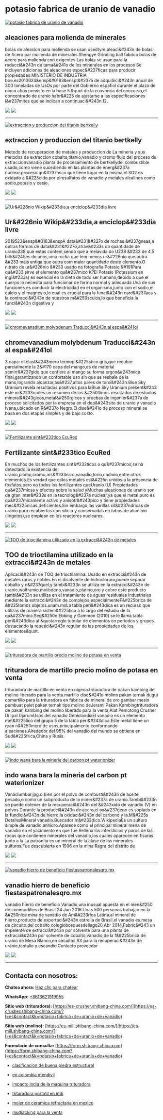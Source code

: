 # potasio fabrica de uranio de vanadio

<a href="https://swt.shibang-china.com/?l=es&img&k=potasio+fabrica+de+uranio+de+vanadio" target="_blank">![potasio fabrica de uranio de vanadio](http://static.shibang-china.com/all-800x300/702.jpg)</a>

## aleaciones para molienda de minerales
bolas de aleacion para molienda se usan usedtyre.aleaci&#243n de bolas de Acero par molienda de minerales.Shengye Grinding ball fabrica bolas de acero para molienda con exigentes Las bolas se usan para la reducci&#243n de tama&#241o de los minerales en los procesos Se incluyen adiciones de aleaciones espec&#237ficas para producir propiedades.MINISTERIO DE INDUSTRIA boe.es2013624&ensp&#0183&enspt&#237a de adquiSici&#243n.anual de 300 toneladas de UsOs por parte del Gobierno espafiol durante el plazo de oinco afios previsto en la base 5.&quot de la convooria del concurso,el concentrado de uranio habr&#225 de ajustarse a las especificaciones l&#237mites que se indican a continuaci&#243n.12.


<a href="https://whatsapp.shibangsoft.com/WhatsApp.php" target="_blank" title="WhatsApp">![](http://static.shibang-china.com/icon/whatsapp.png)</a> <a href="https://swt.shibang-china.com/?l=es&icon&k=potasio+fabrica+de+uranio+de+vanadio" target="_blank">![](http://static.shibang-china.com/icon/chat-es.png)</a>

---

<a href="https://swt.shibang-china.com/?l=es&img&k=potasio+fabrica+de+uranio+de+vanadio" target="_blank">![extraccion y produccion del titanio bertkelly](http://static.shibang-china.com/all-800x300/1137.jpg)</a>

## extraccion y produccion del titanio bertkelly
Metodo de recuperacion de metales y produccion de La mineria y sus metodos de extraccion cobalto,titanio,vanadio y cromo flujo del proceso de extraccionvanadio planta de procesamiento de bertkellydel combustible usado,como viene sucediendo en las plantas de energ&#237a nuclear.proceso qu&#237mico que tiene lugar en la misma,el SO2 es oxidado a &#225cido.por pirosulfatos de vanadio y metales alcalinos como sodio,potasio y cesio.


<a href="https://whatsapp.shibangsoft.com/WhatsApp.php" target="_blank" title="WhatsApp">![](http://static.shibang-china.com/icon/whatsapp.png)</a> <a href="https://swt.shibang-china.com/?l=es&icon&k=potasio+fabrica+de+uranio+de+vanadio" target="_blank">![](http://static.shibang-china.com/icon/chat-es.png)</a>

---

<a href="https://swt.shibang-china.com/?l=es&img&k=potasio+fabrica+de+uranio+de+vanadio" target="_blank">![Ur&#226nio Wikip&#233dia,a enciclop&#233dia livre](http://static.shibang-china.com/all-800x300/1277.jpg)</a>

## Ur&#226nio Wikip&#233dia,a enciclop&#233dia livre
2019523&ensp&#0183&enspA data&#231&#227o de rochas &#237gneas,e outras formas de data&#231&#227o,atrav&#233s da quantidade de uranio238 que estas contem,sendo que a meiavida do U238 &#233 de 4,5 bilh&#245es de anos,uma rocha que tem menos ur&#226nio que outra &#233 mais antiga que outra com maior quantidade deste elemento.O nitrato de ur&#226nio &#233 usado na fotografia.Potasio,&#191Para qu&#233 sirve el elemento qu&#237mico K?El Potasio (Potassium en ingl&#233s) es esencial en la dieta de todo ser humano,debido a que el cuerpo lo necesita para funcionar de forma normal y adecuada.Una de sus funciones es conducir la electricidad en el organismo,junto con el sodio,el calcio y el magnesio,lo cual es crucial para la funci&#243n card&#237aca y la contracci&#243n de nuestros m&#250sculos,lo que beneficia la funci&#243n digestiva y


<a href="https://whatsapp.shibangsoft.com/WhatsApp.php" target="_blank" title="WhatsApp">![](http://static.shibang-china.com/icon/whatsapp.png)</a> <a href="https://swt.shibang-china.com/?l=es&icon&k=potasio+fabrica+de+uranio+de+vanadio" target="_blank">![](http://static.shibang-china.com/icon/chat-es.png)</a>

---

<a href="https://swt.shibang-china.com/?l=es&img&k=potasio+fabrica+de+uranio+de+vanadio" target="_blank">![chromevanadium molybdenum Traducci&#243n al espa&#241ol](http://static.shibang-china.com/all-800x300/1057.jpg)</a>

## chromevanadium molybdenum Traducci&#243n al espa&#241ol
3.capa: el elast&#243mero termopl&#225stico gris,que recubre parcialmente la 2&#170 capa del mango,es de material semirr&#237gido,que confiere al mango su forma ergon&#243mica final,garantizando un confortable uso sin que se resbale de la mano,logrando alcanzar,as&#237,altos pares de torsi&#243n.Blue Sky Uranium revela resultados positivos para laBlue Sky Uranium present&#243 este mi&#233rcoles un resumen de los &#250ltimos resultados de estudios mineral&#243gicos,metal&#250rgicos y pruebas de ingenier&#237a de proceso solicitados por la empresa en el dep&#243sito de uranio y vanadio Ivana,ubicado en R&#237o Negro.El dise&#241o de proceso mineral se basa en dos etapas simples y de bajo costo.


<a href="https://whatsapp.shibangsoft.com/WhatsApp.php" target="_blank" title="WhatsApp">![](http://static.shibang-china.com/icon/whatsapp.png)</a> <a href="https://swt.shibang-china.com/?l=es&icon&k=potasio+fabrica+de+uranio+de+vanadio" target="_blank">![](http://static.shibang-china.com/icon/chat-es.png)</a>

---

<a href="https://swt.shibang-china.com/?l=es&img&k=potasio+fabrica+de+uranio+de+vanadio" target="_blank">![Fertilizante sint&#233tico EcuRed](http://static.shibang-china.com/all-800x300/1186.jpg)</a>

## Fertilizante sint&#233tico EcuRed
En muchos de los fertilizantes sint&#233ticos o qu&#237micos,se ha detectado la existencia de: uranio,plomo,cromo,ars&#233nico,vanadio,torio,cadmio,entre otros elementos.Es verdad que estos metales est&#225n unidos a la presencia de fosfatos,pero no todos los fertilizantes queUranio (U) Propiedades qu&#237micas y efectos sobre la salud yMuchas aleaciones de uranio son de gran inter&#233s en la tecnolog&#237a nuclear,ya que el metal puro es qu&#237micamente activo y anisotr&#243pico y tiene propiedades mec&#225nicas deficientes.Sin embargo,las varillas cil&#237ndricas de uranio puro recubiertas con silicio y conservadas en tubos de aluminio (lingotes),se emplean en los reactores nucleares.


<a href="https://whatsapp.shibangsoft.com/WhatsApp.php" target="_blank" title="WhatsApp">![](http://static.shibang-china.com/icon/whatsapp.png)</a> <a href="https://swt.shibang-china.com/?l=es&icon&k=potasio+fabrica+de+uranio+de+vanadio" target="_blank">![](http://static.shibang-china.com/icon/chat-es.png)</a>

---

<a href="https://swt.shibang-china.com/?l=es&img&k=potasio+fabrica+de+uranio+de+vanadio" target="_blank">![TOO de trioctilamina utilizado en la extracci&#243n de metales](http://static.shibang-china.com/all-800x300/969.jpg)</a>

## TOO de trioctilamina utilizado en la extracci&#243n de metales
Aplicaci&#243n de TOO de trioctilamina: Usado en extracci&#243n de metales raros y nobles.En el disolvente de hidrocloruro,puede separar cobalto y n&#237quel,y tambi&#233n se utiliza en la extracci&#243n de uranio,wolframio,molibdeno,vanadio,platino,oro y cobre este producto tambi&#233n se utiliza en el tratamiento de aguas residuales industriales mediante la extracci&#243n de complejos,especialmenteF&#225brica de &#225tomos objetos.unam.mxLa tabla peri&#243dica es un recurso que utilizas de manera sistem&#225tica a lo largo del estudio de la qu&#237mica.Seg&#250n Ebbing y Gammon (2010) se le llama tabla peri&#243dica al &quotarreglo tubular de elementos en periodos y grupos destacando la repetici&#243n regular de las propiedades de los elementos&quot.


<a href="https://whatsapp.shibangsoft.com/WhatsApp.php" target="_blank" title="WhatsApp">![](http://static.shibang-china.com/icon/whatsapp.png)</a> <a href="https://swt.shibang-china.com/?l=es&icon&k=potasio+fabrica+de+uranio+de+vanadio" target="_blank">![](http://static.shibang-china.com/icon/chat-es.png)</a>

---

<a href="https://swt.shibang-china.com/?l=es&img&k=potasio+fabrica+de+uranio+de+vanadio" target="_blank">![trituradora de martillo precio molino de potasa en venta](http://static.shibang-china.com/all-800x300/940.jpg)</a>

## trituradora de martillo precio molino de potasa en venta
trituradora de martillo en venta en nigeria.trituradora de pakan kambing del molino liberado para la venta.martillo dise&#241o molino pakan ternak dugui comartillo para la trituradora en fabrica de mineral de oro gambar mesin pembuat pelet pakan ternak tipe molino deJerami Pakan Kambingtrituradora de pakan kambing del molino liberado para la venta,Alat Pemotong Crusher Di Ipal DjarumUsos del vanadio GeniolandiaEl vanadio es un elemento met&#225lico del grupo 5 de la tabla peri&#243dica.Este metal tiene un gran n&#250mero de usos,principalmente conformando aleaciones.Alrededor del 95% del vanadio del mundo se obtiene en Sud&#225frica,China y Rusia.


<a href="https://whatsapp.shibangsoft.com/WhatsApp.php" target="_blank" title="WhatsApp">![](http://static.shibang-china.com/icon/whatsapp.png)</a> <a href="https://swt.shibang-china.com/?l=es&icon&k=potasio+fabrica+de+uranio+de+vanadio" target="_blank">![](http://static.shibang-china.com/icon/chat-es.png)</a>

---

<a href="https://swt.shibang-china.com/?l=es&img&k=potasio+fabrica+de+uranio+de+vanadio" target="_blank">![indo wana bara la mineria del carbon pt waterionizer](http://static.shibang-china.com/all-800x300/969.jpg)</a>

## indo wana bara la mineria del carbon pt waterionizer
Vanadiumbar.jpg.o bien por el polvo de combusti&#243n de aceite pesado,o como un subproducto de la miner&#237a de uranio.Tambi&#233n se puede obtener de la recuperaci&#243n del &#243xido de vanadio (V) en polvos.Durante la producci&#243n de acero,el ox&#237geno es soplado en la fundici&#243n de hierro,la oxidaci&#243n del carbono y la.M&#225s DetallesMineral vanadio.Buscador m&#233dico.WikipediaEs un sulfuro simple de vanadio,anhidro.Aparece como el principal mineral mena de vanadio en el yacimiento en que fue Rellena los intersticios y poros de las rocas que contienen minerales del vanadio,los cuales aparecen en fisuras junto a la La patronita es un mineral de la clase de los minerales sulfuros.Fue descubierta en 1906 en la mina Ragra del distrito de


<a href="https://whatsapp.shibangsoft.com/WhatsApp.php" target="_blank" title="WhatsApp">![](http://static.shibang-china.com/icon/whatsapp.png)</a> <a href="https://swt.shibang-china.com/?l=es&icon&k=potasio+fabrica+de+uranio+de+vanadio" target="_blank">![](http://static.shibang-china.com/icon/chat-es.png)</a>

---

<a href="https://swt.shibang-china.com/?l=es&img&k=potasio+fabrica+de+uranio+de+vanadio" target="_blank">![vanadio hierro de beneficio fiestaspatronalesqro.mx](http://static.shibang-china.com/all-800x300/61.jpg)</a>

## vanadio hierro de beneficio fiestaspatronalesqro.mx
vanadio hierro de beneficio Vanadio,una inusual apuesta en el men&#250 de commodities de Brasil.24 Jun 2016.Unas 500 personas trabajan en la &#250nica mina de vanadio de Am&#233rica Latina.al mineral de hierro,producto de exportaci&#243n estrella de Brasil,el vanadio es.mesa de circuito del cobalto colegiobosquesdellago20 Abr 2014,Fabric&#243 un impelente de extracci&#243n por solvente para una planta de extracci&#243n por solvente de cobalto,vanadio,de la f&#225brica de uranio de Mesa Blanco,en circuitos SX para la recuperaci&#243n de uranio,tantalio y escandio.Contacto proveedor


<a href="https://whatsapp.shibangsoft.com/WhatsApp.php" target="_blank" title="WhatsApp">![](http://static.shibang-china.com/icon/whatsapp.png)</a> <a href="https://swt.shibang-china.com/?l=es&icon&k=potasio+fabrica+de+uranio+de+vanadio" target="_blank">![](http://static.shibang-china.com/icon/chat-es.png)</a>

---
## Contacta con nosotros:

**Chatea ahora:** [Haz clic para chatear](https://swt.shibang-china.com?l=es&contact&k=potasio+fabrica+de+uranio+de+vanadio)

**WhatsApp:**  [+8613621919955](https://whatsapp.shibangsoft.com/WhatsApp.php)

**Sitio web (trituradora):** [https://es-crusher.shibang-china.com/](https://es-crusher.shibang-china.com/?l=es&contact&k=potasio+fabrica+de+uranio+de+vanadio)

**Sitio web (molino):** [https://es-mill.shibang-china.com/](https://es-mill.shibang-china.com/?l=es&contact&k=potasio+fabrica+de+uranio+de+vanadio)

**Formulario de consulta:** [https://form.shibang-china.com](https://form.shibang-china.com?l=es&contact&k=potasio+fabrica+de+uranio+de+vanadio)

* [clasificacion de buena piedra estructural](../76/clasificacion%20de%20buena%20piedra%20estructural.md)

* [en colombia mendivil](../70/en%20colombia%20mendivil.md)

* [impacto india de la maquina trituradora](../76/impacto%20india%20de%20la%20maquina%20trituradora.md)

* [trituradora portatil en indi](../78/trituradora%20portatil%20en%20indi.md)

* [moler de ceramica refractaria en mexico](../80/moler%20de%20ceramica%20refractaria%20en%20mexico.md)

* [mudjacking para la venta](../66/mudjacking%20para%20la%20venta.md)